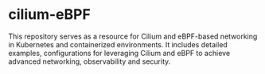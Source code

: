 # cilium-eBPF
This repository serves as a resource for Cilium and eBPF-based networking in Kubernetes and containerized environments. It includes detailed examples, configurations for leveraging Cilium and eBPF to achieve advanced networking, observability and security.
